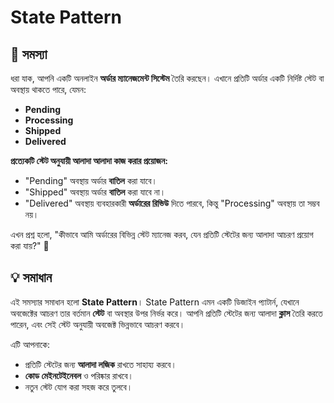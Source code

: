 # State Pattern

## 🎯 সমস্যা

ধরা যাক, আপনি একটি অনলাইন **অর্ডার ম্যানেজমেন্ট সিস্টেম** তৈরি করছেন। এখানে প্রতিটি অর্ডার একটি নির্দিষ্ট স্টেট বা অবস্থায় থাকতে পারে, যেমন:
- **Pending**
- **Processing**
- **Shipped**
- **Delivered**

**প্রত্যেকটি স্টেট অনুযায়ী আলাদা আলাদা কাজ করার প্রয়োজন:**
- "Pending" অবস্থায় অর্ডার **বাতিল** করা যাবে।
- "Shipped" অবস্থায় অর্ডার **বাতিল** করা যাবে না।
- "Delivered" অবস্থায় ব্যবহারকারী **অর্ডারের রিভিউ** দিতে পারবে, কিন্তু "Processing" অবস্থায় তা সম্ভব নয়।

এখন প্রশ্ন হলো, "কীভাবে আমি অর্ডারের বিভিন্ন স্টেট ম্যানেজ করব, যেন প্রতিটি স্টেটের জন্য আলাদা আচরণ প্রয়োগ করা যায়?" 🤔

## 💡 সমাধান

এই সমস্যার সমাধান হলো **State Pattern**। State Pattern এমন একটি ডিজাইন প্যাটার্ন, যেখানে অবজেক্টের আচরণ তার বর্তমান **স্টেট** বা অবস্থার উপর নির্ভর করে। আপনি প্রতিটি স্টেটের জন্য আলাদা **ক্লাস** তৈরি করতে পারেন, এবং সেই স্টেট অনুযায়ী অবজেক্ট ভিন্নভাবে আচরণ করবে।

এটি আপনাকে:
- প্রতিটি স্টেটের জন্য **আলাদা লজিক** রাখতে সাহায্য করবে।
- **কোড মেইনটেইনেবল** ও পরিষ্কার রাখবে।
- নতুন স্টেট যোগ করা সহজ করে তুলবে।